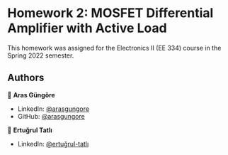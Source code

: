 # Homework 2: MOSFET Differential Amplifier with Active Load

This homework was assigned for the Electronics II (EE 334) course in the Spring 2022 semester.



## Authors

👤 **Aras Güngöre**

* LinkedIn: [@arasgungore](https://www.linkedin.com/in/arasgungore)
* GitHub: [@arasgungore](https://github.com/arasgungore)

👤 **Ertuğrul Tatlı**

* LinkedIn: [@ertuğrul-tatlı](https://www.linkedin.com/in/ertuğrul-tatlı-62b38b1a3)
